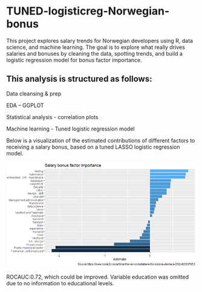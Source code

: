 # TUNED-logisticreg-Norwegian-bonus


This project explores salary trends for Norwegian developers using R, data science, and machine learning. The goal is to explore what really drives salaries and bonuses by cleaning the data, spotting trends, and build a logistic regression model for bonus factor importance. 


## This analysis is structured as follows:

Data cleansing & prep  

EDA – GGPLOT 

Statistical analysis - correlation plots 

Machine learning - Tuned logistic regression model 


Below is a visualization of the estimated contributions of different factors to receiving a salary bonus, based on a tuned LASSO logistic regression model.


![Bonus estimates](https://github.com/HNordholm/TUNED-logisticreg-Norwegian-bonus/blob/main/Estimatesforbonus.png?raw=true)


ROCAUC:0.72, which could be improved. Variable education was omitted due to no information to educational levels.



